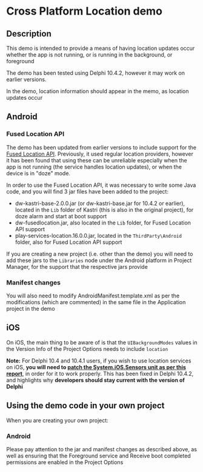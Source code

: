 # Cross Platform Location demo

## Description

This demo is intended to provide a means of having location updates occur whether the app is not running, or is running in the background, or foreground

The demo has been tested using Delphi 10.4.2, however it may work on earlier versions.

In the demo, location information should appear in the memo, as location updates occur

## Android 

### Fused Location API

The demo has been updated from earlier versions to include support for the [Fused Location API](https://developers.google.com/location-context/fused-location-provider). Previously, it used regular location providers, however it has been found that using these can be unreliable especially when the app is not running (the service handles location updates), or when the device is in "doze" mode.

In order to use the Fused Location API, it was necessary to write some Java code, and you will find 3 jar files have been added to the project:

* dw-kastri-base-2.0.0.jar (or dw-kastri-base.jar for 10.4.2 or earlier), located in the `Lib` folder of Kastri (this is also in the original project), for doze alarm and start at boot support
* dw-fusedlocation.jar, also located in the `Lib` folder, for Fused Location API support
* play-services-location.16.0.0.jar, located in the `ThirdParty\Android` folder, also for Fused Location API support

If you are creating a new project (i.e. other than the demo) you will need to add these jars to the `Libraries` node under the Android platform in Project Manager, for the support that the respective jars provide

### Manifest changes

You will also need to modify AndroidManifest.template.xml as per the modifications (which are commented) in the same file in the Application project in the demo

## iOS

On iOS, the main thing to be aware of is that the `UIBackgroundModes` values in the Version Info of the Project Options needs to include `location`
  
**Note:** For Delphi 10.4 and 10.4.1 users, if you wish to use location services on iOS, **you will need to [patch the System.iOS.Sensors unit as per this report](https://quality.embarcadero.com/browse/RSP-29859?focusedCommentId=85109&page=com.atlassian.jira.plugin.system.issuetabpanels:comment-tabpanel#comment-85109)**, in order for it to work properly. This has been fixed in Delphi 10.4.2, and highlights why **developers should stay current with the version of Delphi**

## Using the demo code in your own project

When you are creating your own project:

### Android

Please pay attention to the jar and manifest changes as described above, as well as ensuring that the Foreground service and Receive boot completed permissions are enabled in the Project Options